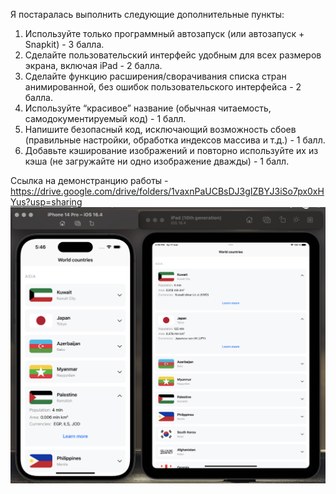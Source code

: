 Я постаралась выполнить следующие дополнительные пункты:
1. Используйте только программный автозапуск (или автозапуск + Snapkit) - 3 балла. 
2. Сделайте пользовательский интерфейс удобным для всех размеров экрана, включая iPad - 2 балла.
3. Сделайте функцию расширения/сворачивания списка стран анимированной, без ошибок пользовательского интерфейса - 2 балла.
4. Используйте “красивое” название (обычная читаемость, самодокументируемый код) - 1 балл.
5. Напишите безопасный код, исключающий возможность сбоев (правильные настройки, обработка индексов массива и т.д.) - 1 балл.
6. Добавьте кэширование изображений и повторно используйте их из кэша (не загружайте ни одно изображение дважды) - 1 балл.

Ссылка на демонстранцию работы - https://drive.google.com/drive/folders/1vaxnPaUCBsDJ3gIZBYJ3iSo7px0xHYus?usp=sharing
![Снимок экрана](./iphone+ipad.png)
